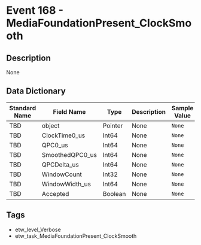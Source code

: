 # Event 168 - MediaFoundationPresent_ClockSmooth

## Description
None

## Data Dictionary
|Standard Name|Field Name|Type|Description|Sample Value|
|---|---|---|---|---|
|TBD|object|Pointer|None|`None`|
|TBD|ClockTime0_us|Int64|None|`None`|
|TBD|QPC0_us|Int64|None|`None`|
|TBD|SmoothedQPC0_us|Int64|None|`None`|
|TBD|QPCDelta_us|Int64|None|`None`|
|TBD|WindowCount|Int32|None|`None`|
|TBD|WindowWidth_us|Int64|None|`None`|
|TBD|Accepted|Boolean|None|`None`|

## Tags
* etw_level_Verbose
* etw_task_MediaFoundationPresent_ClockSmooth